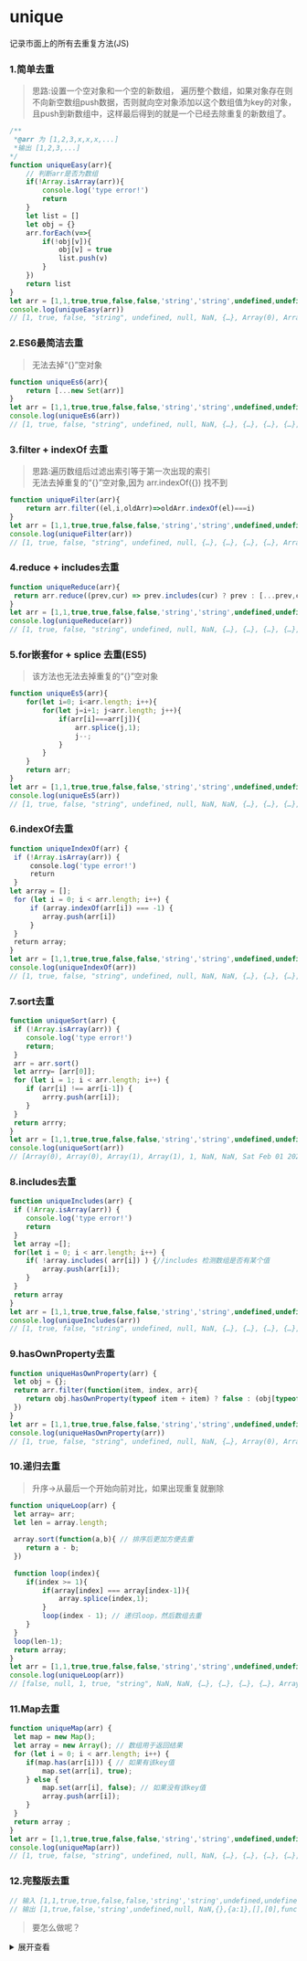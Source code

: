 # unique
记录市面上的所有去重复方法(JS)

### 1.简单去重
>思路:设置一个空对象和一个空的新数组， 遍历整个数组，如果对象存在则不向新空数组push数据，否则就向空对象添加以这个数组值为key的对象，且push到新数组中，这样最后得到的就是一个已经去除重复的新数组了。

```js
/**
 *@arr 为 [1,2,3,x,x,x,...]
 *输出 [1,2,3,...]
*/
function uniqueEasy(arr){
    // 判断arr是否为数组
    if(!Array.isArray(arr)){
        console.log('type error!')
        return
    }
    let list = []
    let obj = {}
    arr.forEach(v=>{
        if(!obj[v]){
            obj[v] = true
            list.push(v)
        }
    })
    return list
}
let arr = [1,1,true,true,false,false,'string','string',undefined,undefined, null,null, NaN, NaN,{},{},{a:1},{a:1},[],[],[0],[0],function(){},function(){},new Date(),new Date(),Symbol(),Symbol()]
console.log(uniqueEasy(arr))
// [1, true, false, "string", undefined, null, NaN, {…}, Array(0), Array(1), ƒ, Sat Feb 01 2020 16:31:20 GMT+0800 (中国标准时间), Symbol(), Symbol()] // {}与{a:1}都变成了第一个对象{},Symbol判断不了
```

### 2.ES6最简洁去重
>无法去掉“{}”空对象
```js
function uniqueEs6(arr){
    return [...new Set(arr)]
}
let arr = [1,1,true,true,false,false,'string','string',undefined,undefined, null,null, NaN, NaN,{},{},{a:1},{a:1},[],[],[0],[0],function(){},function(){},new Date(),new Date(),Symbol(),Symbol()]
console.log(uniqueEs6(arr))
// [1, true, false, "string", undefined, null, NaN, {…}, {…}, {…}, {…}, Array(0), Array(0), Array(1), Array(1), ƒ, ƒ, Sat Feb 01 2020 16:27:20 GMT+0800 (中国标准时间), Sat Feb 01 2020 16:27:20 GMT+0800 (中国标准时间), Symbol(), Symbol()] // 对象、数组、函数、时间、Symbol都判断不了
```

### 3.filter + indexOf 去重
>思路:遍历数组后过滤出索引等于第一次出现的索引  
无法去掉重复的“{}”空对象,因为 arr.indexOf({}) 找不到
```js
function uniqueFilter(arr){
    return arr.filter((el,i,oldArr)=>oldArr.indexOf(el)===i)
}
let arr = [1,1,true,true,false,false,'string','string',undefined,undefined, null,null, NaN, NaN,{},{},{a:1},{a:1},[],[],[0],[0],function(){},function(){},new Date(),new Date(),Symbol(),Symbol()]
console.log(uniqueFilter(arr))
// [1, true, false, "string", undefined, null, {…}, {…}, {…}, {…}, Array(0), Array(0), Array(1), Array(1), ƒ, ƒ, Sat Feb 01 2020 16:37:36 GMT+0800 (中国标准时间), Sat Feb 01 2020 16:37:36 GMT+0800 (中国标准时间), Symbol(), Symbol()] // 对象、数组、函数、时间、Symbol都判断不了
``` 

### 4.reduce + includes去重
```js
function uniqueReduce(arr){
 return arr.reduce((prev,cur) => prev.includes(cur) ? prev : [...prev,cur],[]);
}
let arr = [1,1,true,true,false,false,'string','string',undefined,undefined, null,null, NaN, NaN,{},{},{a:1},{a:1},[],[],[0],[0],function(){},function(){},new Date(),new Date(),Symbol(),Symbol()]
console.log(uniqueReduce(arr))
// [1, true, false, "string", undefined, null, NaN, {…}, {…}, {…}, {…}, Array(0), Array(0), Array(1), Array(1), ƒ, ƒ, Sat Feb 01 2020 19:02:39 GMT+0800 (中国标准时间), Sat Feb 01 2020 19:02:39 GMT+0800 (中国标准时间), Symbol(), Symbol()] // 对象、数组、函数、时间、Symbol都判断不了
```

### 5.for嵌套for + splice 去重(ES5)
>该方法也无法去掉重复的“{}”空对象
```js
function uniqueEs5(arr){ 
    for(let i=0; i<arr.length; i++){
        for(let j=i+1; j<arr.length; j++){
            if(arr[i]===arr[j]){
                arr.splice(j,1);
                j--;
            }
        }
    }
    return arr;
}
let arr = [1,1,true,true,false,false,'string','string',undefined,undefined, null,null, NaN, NaN,{},{},{a:1},{a:1},[],[],[0],[0],function(){},function(){},new Date(),new Date(),Symbol(),Symbol()]
console.log(uniqueEs5(arr))
// [1, true, false, "string", undefined, null, NaN, NaN, {…}, {…}, {…}, {…}, Array(0), Array(0), Array(1), Array(1), ƒ, ƒ, Sat Feb 01 2020 16:43:04 GMT+0800 (中国标准时间), Sat Feb 01 2020 16:43:04 GMT+0800 (中国标准时间), Symbol(), Symbol()] // NaN、对象、数组、函数、时间、Symbol都判断不了
```

### 6.indexOf去重
```js
function uniqueIndexOf(arr) {
 if (!Array.isArray(arr)) {
     console.log('type error!')
     return
 }
let array = [];
 for (let i = 0; i < arr.length; i++) {
     if (array.indexOf(arr[i]) === -1) {
        array.push(arr[i])
     }
 }
 return array;
}
let arr = [1,1,true,true,false,false,'string','string',undefined,undefined, null,null, NaN, NaN,{},{},{a:1},{a:1},[],[],[0],[0],function(){},function(){},new Date(),new Date(),Symbol(),Symbol()]
console.log(uniqueIndexOf(arr))
// [1, true, false, "string", undefined, null, NaN, NaN, {…}, {…}, {…}, {…}, Array(0), Array(0), Array(1), Array(1), ƒ, ƒ, Sat Feb 01 2020 16:45:44 GMT+0800 (中国标准时间), Sat Feb 01 2020 16:45:44 GMT+0800 (中国标准时间), Symbol(), Symbol()] // NaN、对象、数组、函数、时间、Symbol都判断不了
```

### 7.sort去重
```js
function uniqueSort(arr) {
 if (!Array.isArray(arr)) {
    console.log('type error!')
    return;
 }
 arr = arr.sort()
 let arrry= [arr[0]];
 for (let i = 1; i < arr.length; i++) {
    if (arr[i] !== arr[i-1]) {
        arrry.push(arr[i]);
    }
 }
 return arrry;
}
let arr = [1,1,true,true,false,false,'string','string',undefined,undefined, null,null, NaN, NaN,{},{},{a:1},{a:1},[],[],[0],[0],function(){},function(){},new Date(),new Date()]
console.log(uniqueSort(arr))
// [Array(0), Array(0), Array(1), Array(1), 1, NaN, NaN, Sat Feb 01 2020 17:14:26 GMT+0800 (中国标准时间), Sat Feb 01 2020 17:14:26 GMT+0800 (中国标准时间), {…}, {…}, {…}, {…}, false, ƒ, ƒ, null, "string", true, undefined] // NaN、对象、数组、函数、时间都判断不了
```

### 8.includes去重
```js
function uniqueIncludes(arr) {
 if (!Array.isArray(arr)) {
    console.log('type error!')
    return
 }
 let array =[];
 for(let i = 0; i < arr.length; i++) {
    if( !array.includes( arr[i]) ) {//includes 检测数组是否有某个值
        array.push(arr[i]);
    }
 }
 return array
}
let arr = [1,1,true,true,false,false,'string','string',undefined,undefined, null,null, NaN, NaN,{},{},{a:1},{a:1},[],[],[0],[0],function(){},function(){},new Date(),new Date(),Symbol(),Symbol()]
console.log(uniqueIncludes(arr))
// [1, true, false, "string", undefined, null, NaN, {…}, {…}, {…}, {…}, Array(0), Array(0), Array(1), Array(1), ƒ, ƒ, Sat Feb 01 2020 17:32:46 GMT+0800 (中国标准时间), Sat Feb 01 2020 17:32:46 GMT+0800 (中国标准时间), Symbol(), Symbol()] // 对象、数组、函数、时间、Symbol都判断不了
```

### 9.hasOwnProperty去重
```js
function uniqueHasOwnProperty(arr) {
 let obj = {};
 return arr.filter(function(item, index, arr){
    return obj.hasOwnProperty(typeof item + item) ? false : (obj[typeof item + item] = true)
 })
}
let arr = [1,1,true,true,false,false,'string','string',undefined,undefined, null,null, NaN, NaN,{},{},{a:1},{a:1},[],[],[0],[0],function(){},function(){},new Date(),new Date()]
console.log(uniqueHasOwnProperty(arr))
// [1, true, false, "string", undefined, null, NaN, {…}, Array(0), Array(1), ƒ, Sat Feb 01 2020 17:43:39 GMT+0800 (中国标准时间)] // 对象判断不了
```

### 10.递归去重
>升序->从最后一个开始向前对比，如果出现重复就删除
```js
function uniqueLoop(arr) {
 let array= arr;
 let len = array.length;
 
 array.sort(function(a,b){ // 排序后更加方便去重
    return a - b;
 })
 
 function loop(index){
    if(index >= 1){
        if(array[index] === array[index-1]){
            array.splice(index,1);
        }
        loop(index - 1); // 递归loop，然后数组去重
    }
 }
 loop(len-1);
 return array;
}
let arr = [1,1,true,true,false,false,'string','string',undefined,undefined, null,null, NaN, NaN,{},{},{a:1},{a:1},[],[],[0],[0],function(){},function(){},new Date(),new Date()]
console.log(uniqueLoop(arr))
// [false, null, 1, true, "string", NaN, NaN, {…}, {…}, {…}, {…}, Array(0), Array(0), Array(1), Array(1), ƒ, ƒ, Sat Feb 01 2020 18:41:15 GMT+0800 (中国标准时间), Sat Feb 01 2020 18:41:15 GMT+0800 (中国标准时间), undefined] // NaN、对象、数组、函数、时间都判断不了
```

### 11.Map去重
```js
function uniqueMap(arr) {
 let map = new Map();
 let array = new Array(); // 数组用于返回结果
 for (let i = 0; i < arr.length; i++) {
    if(map.has(arr[i])) { // 如果有该key值
        map.set(arr[i], true); 
    } else { 
        map.set(arr[i], false); // 如果没有该key值
        array.push(arr[i]);
    }
 } 
 return array ;
}
let arr = [1,1,true,true,false,false,'string','string',undefined,undefined, null,null, NaN, NaN,{},{},{a:1},{a:1},[],[],[0],[0],function(){},function(){},new Date(),new Date(),Symbol(),Symbol()]
console.log(uniqueMap(arr))
// [1, true, false, "string", undefined, null, NaN, {…}, {…}, {…}, {…}, Array(0), Array(0), Array(1), Array(1), ƒ, ƒ, Sat Feb 01 2020 18:55:44 GMT+0800 (中国标准时间), Sat Feb 01 2020 18:55:44 GMT+0800 (中国标准时间), Symbol(), Symbol()] // 对象、数组、函数、时间、Symbol都判断不了
```

### 12.完整版去重
```js
// 输入 [1,1,true,true,false,false,'string','string',undefined,undefined, null,null, NaN, NaN,{},{},{a:1},{a:1},[],[],[0],[0],function(){},function(){},new Date(),new Date(),Symbol(),Symbol()]
// 输出 [1,true,false,'string',undefined,null, NaN,{},{a:1},[],[0],function(){}, Sat Feb 01 2020 18:55:44 GMT+0800 (中国标准时间),Symbol()]
```
>要怎么做呢？  

<details>
<summary>展开查看</summary>
<pre>
function unique(arr){
    // 判断arr是否为数组
    if(!Array.isArray(arr)){
        console.log('type error!')
        return
    }
    let list = []
    let obj = {}
    let isUnique = false // 是否唯一
    let type = '' // 元素类型
    let item = null // 新元素项
    arr.forEach(v=>{
        type = Object.prototype.toString.call(v)
        switch(type){
            case '[object Object]':
                // 对象 对象不能做为对象的key值
                item = '[object Object]' + JSON.stringify(v)
                isUnique = obj[item]
                break;
            case '[object Symbol]':
                // Symbol Symbol不能隐式转String
                item = '[object Symbol]' + v.toString()
                isUnique = obj[item]
                break;
            default:
                item = v
                isUnique = obj[v]
        }
        if(!isUnique){
            obj[item] = true
            list.push(v)
        }
    })
    return list
}
let arr = [1,1,true,true,false,false,'string','string',undefined,undefined, null,null, NaN, NaN,{},{},{a:1},{a:1},[],[],[0],[0],function(){},function(){},new Date(),new Date(),Symbol(),Symbol()]
console.log(unique(arr))
</pre>
</details>